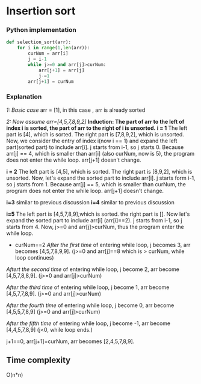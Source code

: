 # Insertion sort 
### Python implementation
```python
def selection_sort(arr):
    for i in range(1,len(arr)):
        curNum = arr[i]
        j = i-1
        while j>=0 and arr[j]>curNum:
            arr[j+1] = arr[j]
            j-=1
        arr[j+1] = curNum
```
### Explanation
*1: Basic case*
arr = [1], in this case , arr is already sorted 

*2: Now assume arr=[4,5,7,8,9,2]*
**Induction: The part of arr to the left of index i is sorted, the part of arr to the right of i is unsorted.** 
**i = 1**
The left part is [4], which is sorted. The right part is [7,8,9,2], which is unsorted. Now, we consider the entry of index i(now i == 1) and expand the left part(sorted part) to include arr[i]. j starts from i-1, so j starts 0. Because arr[j] == 4, which is smaller than arr[i] (also curNum, now is 5), the program does not enter the while loop. arr[j+1] doesn't change. 

**i = 2**
The left part is [4,5], which is sorted. The right part is [8,9,2], which is unsorted. Now, let's expand the sorted part to include arr[i]. j starts form i-1, so j starts from 1. Because arr[j] == 5, which is smaller than curNum, the program does not enter the while loop. arr[j+1] doesn't change. 

**i=3** similar to previous discussion
**i=4** similar to previous discussion

**i=5**
The left part is [4,5,7,8,9],which is sorted.  the right part is []. Now let's expand the sorted part to include arr[i] (arr[i]==2).  j starts from i-1, so j starts from 4. Now, j>=0 and arr[j]>curNum, thus the program enter the while loop. 

* curNum==2
*After the first time* of entering while loop, j becomes 3, arr becomes [4,5,7,8,9,9]. (j>=0 and arr[j]==8 which is > curNum, while loop continues)

*Aftert the second time* of entering while loop, j become 2, arr become [4,5,7,8,8,9]. (j>=0 and arr[j]>curNum)

*After the third time* of entering while loop, j become 1, arr become [4,5,7,7,8,9]. (j>=0 and arr[j]>curNum)

*After the fourth time* of entering while loop, j become 0, arr become [4,5,5,7,8,9] (j>=0 and arr[j]>curNum)

*After the fifth time* of entering while loop, j become -1, arr become [4,4,5,7,8,9] (j<0, while loop ends.) 

j+1==0, arr[j+1]=curNum, arr becomes [2,4,5,7,8,9].

## Time complexity
O(n*n)

